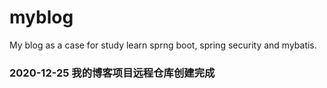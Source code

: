 # myblog
My blog as a case for study learn sprng boot, spring security and mybatis.

### 2020-12-25 我的博客项目远程仓库创建完成
           
